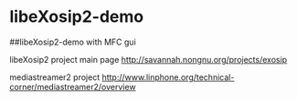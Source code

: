 # libeXosip2-demo
##libeXosip2-demo with MFC gui

libeXosip2 project main page http://savannah.nongnu.org/projects/exosip

mediastreamer2 project http://www.linphone.org/technical-corner/mediastreamer2/overview
